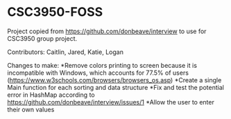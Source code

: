 # CSC3950-FOSS
Project copied from https://github.com/donbeave/interview to use for CSC3950 group project.

Contributors: Caitlin, Jared, Katie, Logan

Changes to make:
  *Remove colors printing to screen because it is incompatible with Windows, which accounts for 77.5% of users (https://www.w3schools.com/browsers/browsers_os.asp)
  *Create a single Main function for each sorting and data structure
  *Fix and test the potential error in HashMap according to https://github.com/donbeave/interview/issues/1
  *Allow the user to enter their own values
